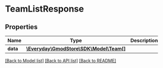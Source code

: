 # TeamListResponse

## Properties
Name | Type | Description | Notes
------------ | ------------- | ------------- | -------------
**data** | [**\Everyday\GmodStore\SDK\Model\Team[]**](Team.md) |  | [optional] 

[[Back to Model list]](../../README.md#documentation-for-models) [[Back to API list]](../../README.md#documentation-for-api-endpoints) [[Back to README]](../../README.md)

